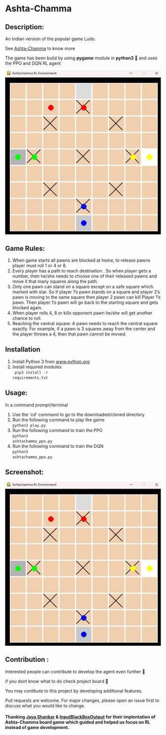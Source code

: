 # Ashta-Chamma 

## Description: 
An Indian version of the popular game Ludo. 

See [Ashta-Chamma](https://wiki2.org/en/Ashta_Chamma_(board_game)) to know more

The game has been build by using **pygame** module in **python3** 🐍 and uses the PPO and DQN RL agent

![Ashta-Chamma](/assets/screenshot/Ashta-Chamma.jpg)

## Game Rules:

1. When game starts all pawns are blocked at home, to release pawns player must roll 1 or 4 or 8.
1. Every player has a path to reach destination . So when player gets a number, then he/she needs to choose one of their released pawns and move it that many squares along the path.
1. Only one pawn can stand on a square except on a safe square which marked with star. So if player 1’s pawn stands on a square and player 2’s pawn is moving to the same square then player 2 pawn can kill Player 1’s pawn. Then player 1’s pawn will go back to the starting square and gets blocked again.
1. When player rolls 4, 8 or kills opponent pawn he/she will get another chance to roll.
1. Reaching the central square: A pawn needs to reach the central square exactly. For example, if a pawn is 3 squares away from the center and the player throws a 4, then that pawn cannot be moved.

## Installation
1. Install Python 3 from www.python.org
1. Install required modules <br>
<code> pip3 install -r requirements.txt </code>
   
## Usage:
In a command prompt/terminal

1. Use the 'cd' command to go to the downloaded/cloned directory
1. Run the following command to play the game<br>
<code>python3 play.py </code>
1. Run the following command to train the PPO<br>
<code>python3 ashtachamma_ppo.py </code>
1. Run the following command to train the DQN<br>
<code>python3 ashtachamma_ppo.py </code>
  
## Screenshot:
![Ashta-Chamma](/assets/screenshot/Ashta-Chamma.jpg)

## Contribution :
Interested people can contribute to develop the agent even further 🙌

if you dont know what to do check project board 🎯

You may contibute to this project by developing additional features.

Pull requests are welcome. For major changes, please open an issue first to discuss what you would like to change.
		
#### Thanking  [Jaya Shankar](https://github.com/jaya-shankar) & [InputBlackBoxOutput](https://github.com/InputBlackBoxOutput) for their implentation of Ashta-Chamma board game which guided and helped us focus on RL instead of game development.


